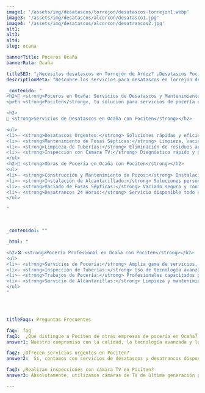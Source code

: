 ```yaml
---
image1: '/assets/img/desatascos/torrejon/desatascos-torrejon1.webp'
image3: '/assets/img/desatascos/alcorcon/desatasco1.jpg'
image4: '/assets/img/desatascos/alcorcon/desatrancos2.jpg'
alt1: 
alt3:
alt4:
slug: ocana

bannerTitle: Poceros Ocaña
bannerRuta: Ocaña

titleSEO: "¿Necesitas desatascos en Torrejón de Ardoz? ¡Desatascos Pociten al rescate!"
descriptionMeta: "Descubre los servicios para desatascos en Torrejón de Ardoz que ofrece Desatascos Pociten, fontaneros, obras de pocería, inspección con cámara, limpieza fosas sépticas"

_contenido: "
<h2>🚧 <strong>Poceros en Ocaña: Servicios de Desatascos y Mantenimiento de Fosas Sépticas con Pociten</strong></h2>
<p>En <strong>Pociten</strong>, tu solución para servicios de pocería en Ocaña, ofrecemos desatascos urgentes, mantenimiento de fosas sépticas, limpieza de tuberías, y inspección con cámara TV. Realizamos también obras de pocería como construcción de pozos y alcantarillado. Confía en nuestra experiencia y calidad para ayudarte.</p>

<h2>
🔧 <strong>Servicios de Desatascos en Ocaña con Pociten</strong></h2>

<ul>
<li>⇨ <strong>Desatascos Urgentes:</strong> Soluciones rápidas y eficientes para obstrucciones en tus tuberías.</li><br>
<li>⇨ <strong>Mantenimiento de Fosas Sépticas:</strong> Limpieza, vaciado y revisión periódica para asegurar un funcionamiento óptimo.</li><br>
<li>⇨ <strong>Limpieza de Tuberías:</strong> Eliminación de residuos acumulados para prevenir obstrucciones y restaurar el flujo normal del agua.</li><br>
<li>⇨ <strong>Inspección con Cámara TV:</strong> Diagnóstico rápido y preciso de problemas en las tuberías.</li><br>
</ul>
<h2>🚜 <strong>Obras de Pocería en Ocaña con Pociten</strong></h2>
<ul>
<li>⇨ <strong>Construcción y Mantenimiento de Pozos:</strong> Instalación eficiente y mantenimiento regular para pozos de agua.</li><br>
<li>⇨ <strong>Instalación de Alcantarillado:</strong> Soluciones personalizadas para sistemas de alcantarillado eficientes y duraderos.</li><br>
<li>⇨ <strong>Vaciado de Fosas Sépticas:</strong> Vaciado seguro y conforme a normativas para un manejo adecuado de residuos.</li><br>
<li>⇨ <strong>Desatrancos 24 Horas:</strong> Servicio disponible todo el día para resolver obstrucciones urgentes.</li><br>
</ul>

"



_contenido1: ""

_html: "

<h2>🛠️ <strong>Pocería Profesional en Ocaña con Pociten</strong></h2>
<ul>
<li>⇨ <strong>Servicios de Pocería:</strong> Amplia gama de servicios, desde reparaciones hasta instalaciones completas.</li><br>
<li>⇨ <strong>Inspección de Tuberías:</strong> Uso de tecnología avanzada para detectar y resolver problemas en las tuberías.</li><br>
<li>⇨ <strong>Trabajos de Pocería:</strong> Profesionales capacitados para proyectos de construcción y mantenimiento de pozos.</li><br>
<li>⇨ <strong>Servicio de Alcantarillas:</strong> Limpieza y mantenimiento especializado para prevenir inundaciones y malos olores.</li><br>
</ul>
"




titleFaqs: Preguntas Frecuentes

faq:  faq
faq1:  ¿Qué distingue a Pociten de otras empresas de pocería en Ocaña?
answer1: Nuestro compromiso con la calidad, la tecnología avanzada y la respuesta rápida a emergencias nos hacen líderes en el sector

faq2: ¿Ofrecen servicios urgentes en Pociten?
answer2:  Sí, contamos con servicios de desatascos y desatrancos disponibles 24 horas para atender emergencias de manera inmediata.

faq3: ¿Realizan inspecciones con cámara TV en Pociten?
answer3: Absolutamente, utilizamos cámaras de TV de última generación para diagnósticos precisos y soluciones efectivas.

---
```

